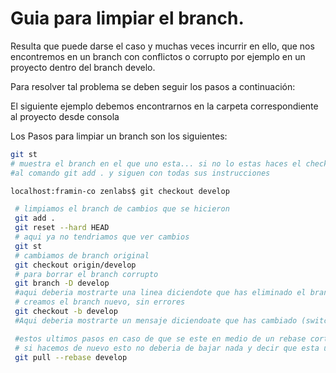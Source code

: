 Guia para limpiar el branch.
============================= 
Resulta que puede darse el caso y muchas veces incurrir en ello, que nos encontremos en un branch con conflictos o corrupto por ejemplo en un proyecto 
dentro del branch develo.

Para resolver tal problema se deben seguir los pasos a continuación:

El siguiente ejemplo debemos encontrarnos en la carpeta correspondiente al proyecto desde consola

Los Pasos para limpiar un branch son los siguientes:

```bash
git st
# muestra el branch en el que uno esta... si no lo estas haces el checkout develop, pero creo que la mayoria ya se encuentra en ese directorio, entonces te vas
#al comando git add . y siguen con todas sus instrucciones
```
```bash
localhost:framin-co zenlabs$ git checkout develop
```

```bash
 # limpiamos el branch de cambios que se hicieron
 git add .
 git reset --hard HEAD
 # aqui ya no tendriamos que ver cambios
 git st
 # cambiamos de branch original
 git checkout origin/develop
 # para borrar el branch corrupto
 git branch -D develop
 #aqui deberia mostrarte una linea diciendote que has eliminado el branch develop (Deleted branch develop)
 # creamos el branch nuevo, sin errores
 git checkout -b develop
 #Aqui deberia mostrarte un mensaje diciendoate que has cambiado (switched a new branch/develop)

 #estos ultimos pasos en caso de que se este en medio de un rebase cortado
 # si hacemos de nuevo esto no deberia de bajar nada y decir que esta up-date
 git pull --rebase develop
 
```
